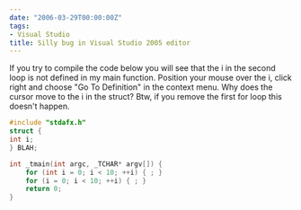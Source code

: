 ```yaml
---
date: "2006-03-29T00:00:00Z"
tags:
- Visual Studio
title: Silly bug in Visual Studio 2005 editor
---
```

If you try to compile the code below you will see that the i in the second loop is not defined in my main function. Position your mouse over the i, click right and choose "Go To Definition" in the context menu. Why does the cursor move to the i in the struct? Btw, if you remove the first for loop this doesn't happen.

```cpp
#include "stdafx.h"
struct {
int i;
} BLAH;

int _tmain(int argc, _TCHAR* argv[]) {
	for (int i = 0; i < 10; ++i) { ; } 
	for (i = 0; i < 10; ++i) { ; } 
	return 0; 
} 
```
